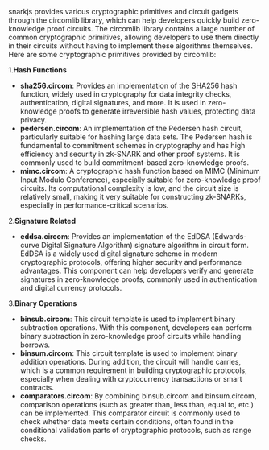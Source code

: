 snarkjs provides various cryptographic primitives and circuit gadgets through the circomlib library, which can help developers quickly build zero-knowledge proof circuits. The circomlib library contains a large number of common cryptographic primitives, allowing developers to use them directly in their circuits without having to implement these algorithms themselves. Here are some cryptographic primitives provided by circomlib:

1.**Hash Functions**

- **sha256.circom**: Provides an implementation of the SHA256 hash function, widely used in cryptography for data integrity checks, authentication, digital signatures, and more. It is used in zero-knowledge proofs to generate irreversible hash values, protecting data privacy.
- **pedersen.circom**: An implementation of the Pedersen hash circuit, particularly suitable for hashing large data sets. The Pedersen hash is fundamental to commitment schemes in cryptography and has high efficiency and security in zk-SNARK and other proof systems. It is commonly used to build commitment-based zero-knowledge proofs.
- **mimc.circom**: A cryptographic hash function based on MIMC (Minimum Input Modulo Conference), especially suitable for zero-knowledge proof circuits. Its computational complexity is low, and the circuit size is relatively small, making it very suitable for constructing zk-SNARKs, especially in performance-critical scenarios.

2.**Signature Related**

- **eddsa.circom**: Provides an implementation of the EdDSA (Edwards-curve Digital Signature Algorithm) signature algorithm in circuit form. EdDSA is a widely used digital signature scheme in modern cryptographic protocols, offering higher security and performance advantages. This component can help developers verify and generate signatures in zero-knowledge proofs, commonly used in authentication and digital currency protocols.

3.**Binary Operations**

- **binsub.circom**: This circuit template is used to implement binary subtraction operations. With this component, developers can perform binary subtraction in zero-knowledge proof circuits while handling borrows.
 - **binsum.circom**: This circuit template is used to implement binary addition operations. During addition, the circuit will handle carries, which is a common requirement in building cryptographic protocols, especially when dealing with cryptocurrency transactions or smart contracts.
  - **comparators.circom**: By combining binsub.circom and binsum.circom, comparison operations (such as greater than, less than, equal to, etc.) can be implemented. This comparator circuit is commonly used to check whether data meets certain conditions, often found in the conditional validation parts of cryptographic protocols, such as range checks.
